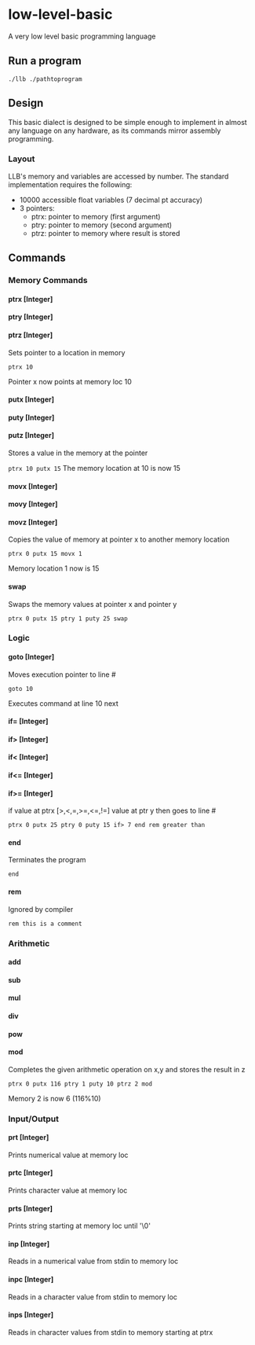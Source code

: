  # low-level-basic
A very low level basic programming language

## Run a program
`./llb ./pathtoprogram`

## Design

This basic dialect is designed to be simple enough to implement in almost any language on any hardware, as its commands mirror assembly programming.

### Layout

LLB's memory and variables are accessed by number. The standard implementation requires the following:
- 10000 accessible float variables (7 decimal pt accuracy)
- 3 pointers:
  - ptrx: pointer to memory (first argument)
  - ptry: pointer to memory (second argument)
  - ptrz: pointer to memory where result is stored


## Commands

### Memory Commands

#### ptrx [Integer]
#### ptry [Integer]
#### ptrz [Integer]
Sets pointer to a location in memory

`ptrx 10`

Pointer x now points at memory loc 10

#### putx [Integer]
#### puty [Integer]
#### putz [Integer]
Stores a value in the memory at the pointer

`
ptrx 10
putx 15
`
The memory location at 10 is now 15

#### movx [Integer]
#### movy [Integer]
#### movz [Integer]
Copies the value of memory at pointer x to another memory location

`
ptrx 0
putx 15
movx 1
`

Memory location 1 now is 15
#### swap
Swaps the memory values at pointer x and pointer y

`
ptrx 0
putx 15
ptry 1
puty 25
swap
`


### Logic

#### goto [Integer]
Moves execution pointer to line #

`goto 10`

Executes command at line 10 next
#### if= [Integer]
#### if> [Integer]
#### if< [Integer]
#### if<= [Integer]
#### if>= [Integer]
if value at ptrx [>,<,=,>=,<=,!=] value at ptr y then goes to line #

`
ptrx 0
putx 25
ptry 0
puty 15
if> 7
end
rem greater than
`

#### end
Terminates the program

`end`
#### rem
Ignored by compiler

`rem this is a comment`

### Arithmetic

#### add
#### sub
#### mul
#### div
#### pow
#### mod
Completes the given arithmetic operation on x,y and stores the result in z

`
ptrx 0
putx 116
ptry 1
puty 10
ptrz 2
mod
`

Memory 2 is now 6 (116%10)


### Input/Output

#### prt [Integer]
Prints numerical value at memory loc
#### prtc [Integer]
Prints character value at memory loc
#### prts [Integer]
Prints string starting at memory loc until '\0'
#### inp [Integer]
Reads in a numerical value from stdin to memory loc
#### inpc [Integer]
Reads in a character value from stdin to memory loc
#### inps [Integer]
Reads in character values from stdin to memory starting at ptrx
